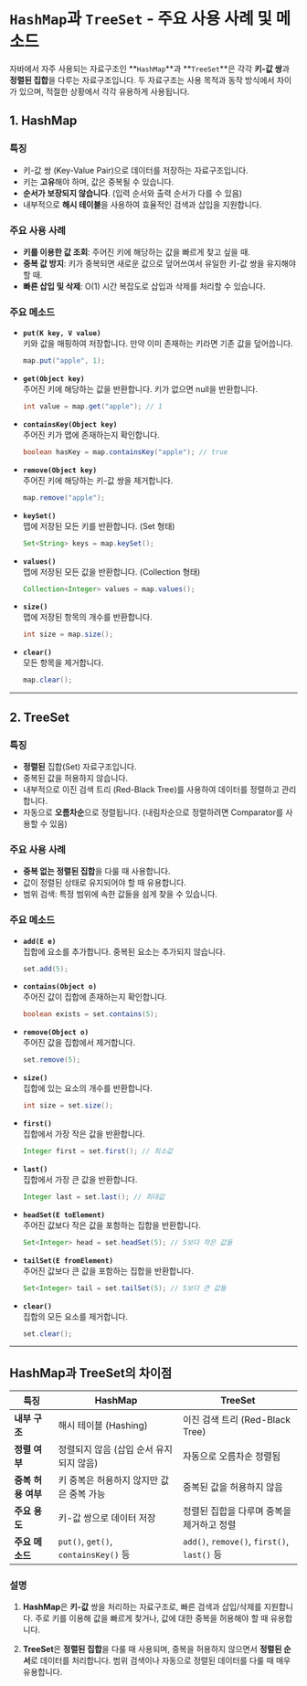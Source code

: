 # `HashMap`과 `TreeSet` - 주요 사용 사례 및 메소드

자바에서 자주 사용되는 자료구조인 **`HashMap`**과 **`TreeSet`**은 각각 **키-값 쌍**과 **정렬된 집합**을 다루는 자료구조입니다. 두 자료구조는 사용 목적과 동작 방식에서 차이가 있으며, 적절한 상황에서 각각 유용하게 사용됩니다.

## 1. HashMap

### 특징
- 키-값 쌍 (Key-Value Pair)으로 데이터를 저장하는 자료구조입니다.
- 키는 **고유**해야 하며, 값은 중복될 수 있습니다.
- **순서가 보장되지 않습니다**. (입력 순서와 출력 순서가 다를 수 있음)
- 내부적으로 **해시 테이블**을 사용하여 효율적인 검색과 삽입을 지원합니다.

### 주요 사용 사례
- **키를 이용한 값 조회**: 주어진 키에 해당하는 값을 빠르게 찾고 싶을 때.
- **중복 값 방지**: 키가 중복되면 새로운 값으로 덮어쓰여서 유일한 키-값 쌍을 유지해야 할 때.
- **빠른 삽입 및 삭제**: O(1) 시간 복잡도로 삽입과 삭제를 처리할 수 있습니다.

### 주요 메소드

- **`put(K key, V value)`**  
  키와 값을 매핑하여 저장합니다. 만약 이미 존재하는 키라면 기존 값을 덮어씁니다.
  ```java
  map.put("apple", 1);
  ```

- **`get(Object key)`**  
  주어진 키에 해당하는 값을 반환합니다. 키가 없으면 null을 반환합니다.
  ```java
  int value = map.get("apple"); // 1
  ```

- **`containsKey(Object key)`**  
  주어진 키가 맵에 존재하는지 확인합니다.
  ```java
  boolean hasKey = map.containsKey("apple"); // true
  ```

- **`remove(Object key)`**  
  주어진 키에 해당하는 키-값 쌍을 제거합니다.
  ```java
  map.remove("apple");
  ```

- **`keySet()`**  
  맵에 저장된 모든 키를 반환합니다. (Set 형태)
  ```java
  Set<String> keys = map.keySet();
  ```

- **`values()`**  
  맵에 저장된 모든 값을 반환합니다. (Collection 형태)
  ```java
  Collection<Integer> values = map.values();
  ```

- **`size()`**  
  맵에 저장된 항목의 개수를 반환합니다.
  ```java
  int size = map.size();
  ```

- **`clear()`**  
  모든 항목을 제거합니다.
  ```java
  map.clear();
  ```
  
---
## 2. TreeSet

### 특징
- **정렬된** 집합(Set) 자료구조입니다.
- 중복된 값을 허용하지 않습니다.
- 내부적으로 이진 검색 트리 (Red-Black Tree)를 사용하여 데이터를 정렬하고 관리합니다.
- 자동으로 **오름차순**으로 정렬됩니다. (내림차순으로 정렬하려면 Comparator를 사용할 수 있음)

### 주요 사용 사례
- **중복 없는 정렬된 집합**을 다룰 때 사용합니다. 
- 값이 정렬된 상태로 유지되어야 할 때 유용합니다. 
- 범위 검색: 특정 범위에 속한 값들을 쉽게 찾을 수 있습니다.

### 주요 메소드

- **`add(E e)`**  
  집합에 요소를 추가합니다. 중복된 요소는 추가되지 않습니다.
  ```java
  set.add(5); 
  ```

- **`contains(Object o)`**  
  주어진 값이 집합에 존재하는지 확인합니다.
  ```java
  boolean exists = set.contains(5);
  ```

- **`remove(Object o)`**  
  주어진 값을 집합에서 제거합니다.
  ```java
  set.remove(5);
  ```

- **`size()`**  
  집합에 있는 요소의 개수를 반환합니다.
  ```java
  int size = set.size();
  ```

- **`first()`**  
  집합에서 가장 작은 값을 반환합니다.
  ```java
  Integer first = set.first(); // 최소값
  ```

- **`last()`**  
  집합에서 가장 큰 값을 반환합니다.
  ```java
  Integer last = set.last(); // 최대값 
  ```

- **`headSet(E toElement)`**  
  주어진 값보다 작은 값을 포함하는 집합을 반환합니다.
  ```java
  Set<Integer> head = set.headSet(5); // 5보다 작은 값들
  ```

- **`tailSet(E fromElement)`**  
  주어진 값보다 큰 값을 포함하는 집합을 반환합니다.
  ```java
  Set<Integer> tail = set.tailSet(5); // 5보다 큰 값들
  ```

- **`clear()`**  
  집합의 모든 요소를 제거합니다.
  ```java
  set.clear();
  ```

---
## HashMap과 TreeSet의 차이점
| 특징               | HashMap                             | TreeSet                                |
|--------------------|-------------------------------------|----------------------------------------|
| **내부 구조**       | 해시 테이블 (Hashing)               | 이진 검색 트리 (Red-Black Tree)        |
| **정렬 여부**       | 정렬되지 않음 (삽입 순서 유지되지 않음) | 자동으로 오름차순 정렬됨               |
| **중복 허용 여부**  | 키 중복은 허용하지 않지만 값은 중복 가능 | 중복된 값을 허용하지 않음              |
| **주요 용도**       | 키-값 쌍으로 데이터 저장            | 정렬된 집합을 다루며 중복을 제거하고 정렬 |
| **주요 메소드**     | `put()`, `get()`, `containsKey()` 등  | `add()`, `remove()`, `first()`, `last()` 등 |



### 설명

1. **HashMap**은 **키-값** 쌍을 처리하는 자료구조로, 빠른 검색과 삽입/삭제를 지원합니다. 주로 키를 이용해 값을 빠르게 찾거나, 값에 대한 중복을 허용해야 할 때 유용합니다.

2. **TreeSet**은 **정렬된 집합**을 다룰 때 사용되며, 중복을 허용하지 않으면서 **정렬된 순서**로 데이터를 처리합니다. 범위 검색이나 자동으로 정렬된 데이터를 다룰 때 매우 유용합니다.


